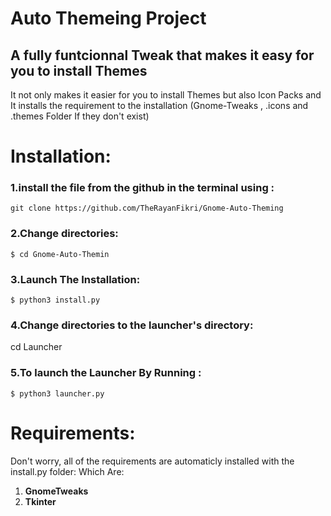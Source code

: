 # Auto Themeing Project

## A fully funtcionnal Tweak that makes it easy for you to install Themes

It not only makes it easier for you to install Themes but also Icon Packs and It installs the requirement to the installation (Gnome-Tweaks , .icons and .themes Folder If they don't exist)

# Installation:
### 1.install the file from the github in the terminal using :
```
git clone https://github.com/TheRayanFikri/Gnome-Auto-Theming
```
### 2.Change directories:
```
$ cd Gnome-Auto-Themin
```
### 3.Launch The Installation:
```
$ python3 install.py
```
### 4.Change directories to the launcher's directory:
cd Launcher
### 5.To launch the **Launcher** By Running :
```
$ python3 launcher.py
```
# Requirements:
Don't worry, all of the requirements are automaticly installed with the install.py folder:
Which Are:
1. **GnomeTweaks**
2. **Tkinter**




